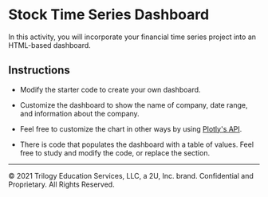 # Stock Time Series Dashboard

In this activity, you will incorporate your financial time series project into an HTML-based dashboard.

## Instructions

* Modify the starter code to create your own dashboard.

* Customize the dashboard to show the name of company, date range, and information about the company.

* Feel free to customize the chart in other ways by using [Plotly's API](https://plot.ly/javascript/configuration-options/#making-a-responsive-chart).

* There is code that populates the dashboard with a table of values. Feel free to study and modify the code, or replace the section.

- - -

© 2021 Trilogy Education Services, LLC, a 2U, Inc. brand. Confidential and Proprietary. All Rights Reserved.
